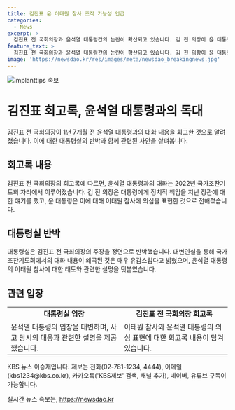 ```yaml
---
title: 김진표 윤 이태원 참사 조작 가능성 언급
categories:
  - News
excerpt: >
  김진표 전 국회의장과 윤석열 대통령간의 논란이 확산되고 있습니다. 김 전 의장이 윤 대통령과의 대화 내용을 회고록에서 공개했는데, 그에 대해 대통령실은 왜곡된 내용이라고 반박했습니다. 김 전 의장은 이태원 참사와 관련하여 특정 세력의 관여 가능성을 언급하며 윤 대통령의 독대를 요구했다고 합니다. 논란 속에서 양측의 입장이 대립되고 있는 가운데, 이는 미래에 대한 정책적 영향을 미치는 중요한 사안으로 다뤄지고 있습니다.
feature_text: >
  김진표 전 국회의장과 윤석열 대통령간의 논란이 확산되고 있습니다. 김 전 의장이 윤 대통령과의 대화 내용을 회고록에서 공개했는데, 그에 대해 대통령실은 왜곡된 내용이라고 반박했습니다. 김 전 의장은 이태원 참사와 관련하여 특정 세력의 관여 가능성을 언급하며 윤 대통령의 독대를 요구했다고 합니다. 논란 속에서 양측의 입장이 대립되고 있는 가운데, 이는 미래에 대한 정책적 영향을 미치는 중요한 사안으로 다뤄지고 있습니다.
image: 'https://newsdao.kr/res/images/meta/newsdao_breakingnews.jpg'
---
```


<p><img src="https://newsdao.kr/res/images/meta/newsdao_breakingnews.jpg" alt="implanttips 속보" /></p>

<h1>김진표 회고록, 윤석열 대통령과의 독대</h1>

<p data-ke-size="size16">김진표 전 국회의장이 1년 7개월 전 윤석열 대통령과의 대화 내용을 회고한 것으로 알려졌습니다. 이에 대한 대통령실의 반박과 함께 관련된 사안을 살펴봅니다.</p>

<h2 data-ke-size="size26">회고록 내용</h2>

<p data-ke-size="size16">김진표 전 국회의장의 회고록에 따르면, 윤석열 대통령과의 대화는 2022년 국가조찬기도회 자리에서 이루어졌습니다. 김 전 의장은 대통령에게 정치적 책임을 지닌 장관에 대한 얘기를 했고, 윤 대통령은 이에 대해 이태원 참사에 의심을 표현한 것으로 전해졌습니다.</p>

<h2 data-ke-size="size26">대통령실 반박</h2>

<p data-ke-size="size16">대통령실은 김진표 전 국회의장의 주장을 정면으로 반박했습니다. 대변인실을 통해 국가조찬기도회에서의 대화 내용이 왜곡된 것은 매우 유감스럽다고 밝혔으며, 윤석열 대통령의 이태원 참사에 대한 태도와 관련한 설명을 덧붙였습니다.</p>

<h2 data-ke-size="size26">관련 입장</h2>

<table>
    <tr>
        <td style="text-align: center; height: 17px;"><b>대통령실 입장</b></td>
        <td style="text-align: center; height: 17px;"><b>김진표 전 국회의장 회고록</b></td>
    </tr>
    <tr>
        <td data-ke-size="size16">윤석열 대통령의 입장을 대변하며, 사고 당시의 대응과 관련한 설명을 제공했습니다.</td>
        <td data-ke-size="size16">이태원 참사와 윤석열 대통령의 의심 표현에 대한 회고록 내용이 담겨있습니다.</td>
    </tr>
</table>

<p data-ke-size="size16">KBS 뉴스 이승재입니다. 제보는 전화(02-781-1234, 4444), 이메일(kbs1234@kbs.co.kr), 카카오톡('KBS제보' 검색, 채널 추가), 네이버, 유튜브 구독이 가능합니다.</p>
실시간 뉴스 속보는, <a href="https://newsdao.kr" rel="dofollow">https://newsdao.kr</a>



